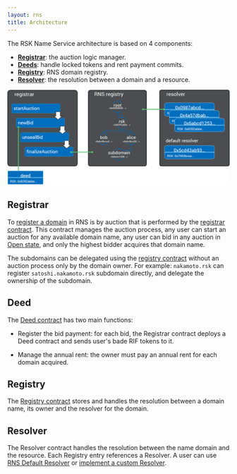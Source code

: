 ```yaml
---
layout: rns
title: Architecture
---
```


The RSK Name Service architecture is based on 4 components:
- [**Registrar**](#registrar): the auction logic manager.
- [**Deeds**](#deed): handle locked tokens and rent payment commits.
- [**Registry**](#registry): RNS domain registry.
- [**Resolver**](#resolver): the resolution between a domain and a resource.

![Architecture](/img/structure.png)

## Registrar

To [register a domain](/Operation/Register-a-name) in RNS is by auction that is performed by the [registrar contract](/Architecture/Registrar). This contract manages the auction process, any user can start an auction for any available domain name, any user can bid in any auction in [Open state](/Architecture/Registrar/#states), and only the highest bidder acquires that domain name.

The subdomains can be delegated using the [registry contract](/Architecture/Registry) without an auction process only by the domain owner. For example: `nakamoto.rsk` can register `satoshi.nakamoto.rsk` subdomain directly, and delegate the ownership of the subdomain.

## Deed

The [Deed contract](/Architecture/Deed) has two main functions:
- Register the bid payment: for each bid, the Registrar contract deploys a Deed contract and sends user's bade RIF tokens to it.

- Manage the annual rent: the owner must pay an annual rent for each domain acquired.

## Registry

The [Registry contract](/Architecture/Registry) stores and handles the resolution between a domain name, its owner and the resolver for the domain.

## Resolver

The Resolver contract handles the resolution between the name domain and the resource. Each Registry entry references a Resolver. A user can use [RNS Default Resolver](/Architecture/Resolver) or [implement a custom Resolver](/Operation/Resolve-a-name/).
